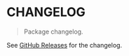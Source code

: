 # CHANGELOG

> Package changelog.

See [GitHub Releases](https://github.com/stdlib-js/stats-base-dists-beta-cdf/releases) for the changelog.